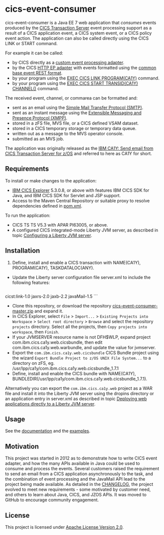 # cics-event-consumer
cics-event-consumer is a Java EE 7 web application that _consumes_ events produced by the [CICS Transaction Server](http://www.ibm.com/software/products/en/cics-tservers) event processing support as a result of a CICS application event, a CICS system event, or a CICS policy event action. The application can also be called directly using the CICS LINK or START command.

For example it can be called:
* by CICS directly as a [custom event processing adapter](http://www.ibm.com/support/knowledgecenter/SSGMCP_5.3.0/com.ibm.cics.ts.eventprocessing.doc/concepts/dfhep_event_processing_adapters.html).
* by the CICS [HTTP EP adapter](http://www.ibm.com/support/knowledgecenter/SSGMCP_5.3.0/com.ibm.cics.ts.eventprocessing.doc/concepts/dfhep_event_processing_http_adapter.html) with events formatted using the [common base event REST format](http://www.ibm.com/support/knowledgecenter/SSGMCP_5.3.0/com.ibm.cics.ts.eventprocessing.doc/reference/dfhep_event_processing_cberformat.html).
* by your program using the [EXEC CICS LINK PROGRAM(CA1Y)](http://www.ibm.com/support/knowledgecenter/SSGMCP_5.3.0/com.ibm.cics.ts.applicationprogramming.doc/commands/dfhp4_link.html) command.
* by your program using the [EXEC CICS START TRANSID(CA1Y) CHANNEL()](http://www.ibm.com/support/knowledgecenter/SSGMCP_5.3.0/com.ibm.cics.ts.applicationprogramming.doc/commands/dfhp4_starttransidchannel.html) command.

The received event, channel, or commarea can be formatted and:
* sent as an email using the [Simple Mail Transfer Protocol (SMTP)](https://en.wikipedia.org/wiki/Simple_Mail_Transfer_Protocol).
* sent as an instant message using the [Extensible Messaging and Presence Protocol (XMPP)](https://en.wikipedia.org/wiki/XMPP).
* stored in a zFS file, MVS file, or a CICS defined VSAM dataset.
* stored in a CICS temporary storage or temporary data queue.
* written out as a message to the MVS operator console.
* submitted as an MVS job.

The application was originally released as the [IBM CA1Y: Send email from CICS Transaction Server for z/OS](http://www-01.ibm.com/support/docview.wss?uid=swg24033197) and referred to here as CA1Y for short. 

## Requirements
To install or make changes to the application:
* [IBM CICS Explorer](https://developer.ibm.com/mainframe/products/downloads/eclipse-tools/) 5.3.0.8, or above with features IBM CICS SDK for Java, and IBM CICS SDK for Servlet and JSP support.
* Access to the Maven Central Repository or suitable proxy to resolve dependencies defined in [pom.xml](https://github.com/cicsdev/cics-event-consumer/blob/master/projects/com.ibm.cics.ca1y.web/pom.xml).

To run the application:
* CICS TS TS V5.3 with APAR PI63005, or above.
* A configured CICS integrated-mode Liberty JVM server, as described in topic [Configuring a Liberty JVM server](http://www.ibm.com/support/knowledgecenter/SSGMCP_5.3.0/com.ibm.cics.ts.java.doc/JVMserver/config_jvmserver_liberty.html). 

## Installation
1. Define, install and enable a CICS transaction with NAME(CA1Y), PROGRAM(CA1Y), TASKDATALOC(ANY).
* Update the Liberty server configuration file server.xml to include the following features:

    ```xml
<feature>cicst:link-1.0</feature>
<feature>jaxrs-2.0</feature>
<feature>jaxb-2.2</feature>
<feature>javaMail-1.5</feature>
    ```
* Clone this repository, or download the repository [cics-event-consumer-master.zip](https://github.com/cicsdev/cics-event-consumer/archive/master.zip) and expand it.
* In CICS Explorer, select `File` > `Import...` > `Existing Projects into Workspace` > `Select root directory` > `Browse` and select the repository `projects` directory. Select all the projects, then `Copy projects into workspace`, then `Finish`.
* If your JVMSERVER resource name is not DFH$WLP, expand project com.ibm.cics.ca1y.web.cicsbundle, then edit com.ibm.cics.ca1y.web.warbundle, and update the value for jvmserver.
* Export the `com.ibm.cics.ca1y.web.cicsbundle` CICS Bundle project using the wizard `Export Bundle Project to z/OS UNIX File System...` to a directory on zFS, eg. /usr/lpp/ca1y/com.ibm.cics.ca1y.web.cicsbundle_1.7.1
* Define, install and enable the CICS bundle with NAME(CA1Y), BUNDLEDIR(/usr/lpp/ca1y/com.ibm.cics.ca1y.web.cicsbundle_1.7.1).

Alternatively you can export the `com.ibm.cics.ca1y.web` project as a WAR file and install it into the Liberty JVM server using the dropins directory or an application entry in server.xml as described in topic [Deploying web applications directly to a Liberty JVM server](http://www.ibm.com/support/knowledgecenter/SSGMCP_5.3.0/com.ibm.cics.ts.java.doc/JVMserver/create_libertyapp.html).

## Usage
See the [documentation](https://cicsdev.github.io/cics-event-consumer/) and the [examples](https://github.com/cicsdev/cics-event-consumer/tree/master/examples).

## Motivation
This project was started in 2012 as to demonstrate how to write CICS event adapter, and how the many APIs available in Java could be used to consume and process the events. Several customers raised the requirement to send an email from a CICS application asynchronously to the task, and the combination of event processing and the JavaMail API lead to the project being made available. As detailed in the [CHANGELOG](https://github.com/cicsdev/cics-event-consumer/blob/master/CHANGELOG.md), the project evolved to meet new requirements - some motivated by customer need, and others to learn about Java, CICS, and JZOS APIs. It was moved to GitHub to encourage community engagement.   
    
## License
This project is licensed under [Apache License Version 2.0](https://github.com/cicsdev/cics-event-consumer/blob/master/LICENSE).
